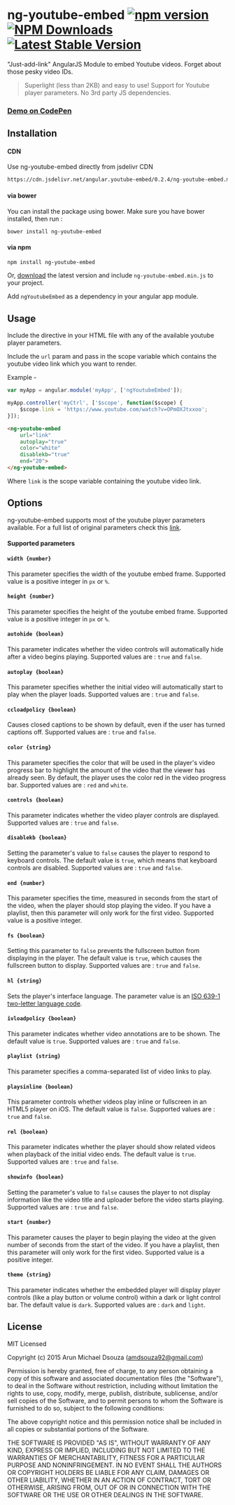 # ng-youtube-embed [![npm version](https://badge.fury.io/js/ng-youtube-embed.svg)](https://badge.fury.io/js/ng-youtube-embed) [![NPM Downloads](https://img.shields.io/npm/dm/ng-youtube-embed.svg?style=flat-square)](https://www.npmjs.com/package/ng-youtube-embed) [![Latest Stable Version](https://img.shields.io/bower/v/ng-youtube-embed.svg?style=flat-square)](http://bower.io/search/?q=ng-youtube-embed)

"Just-add-link" AngularJS Module to embed Youtube videos. Forget about those pesky video IDs.
> Superlight (less than 2KB) and easy to use! Support for Youtube player parameters. No 3rd party JS dependencies. 

### [Demo on CodePen](http://codepen.io/amdsouza92/pen/yNxyJV)

## Installation

#### CDN 

Use ng-youtube-embed directly from jsdelivr CDN

```html
https://cdn.jsdelivr.net/angular.youtube-embed/0.2.4/ng-youtube-embed.min.js
```

#### via bower

You can install the package using bower. Make sure you have bower installed, then run : 

```html
bower install ng-youtube-embed
```

#### via npm

```html
npm install ng-youtube-embed
```

Or, [download](https://github.com/ArunMichaelDsouza/ng-youtube-embed/releases) the latest version and include ``ng-youtube-embed.min.js`` to your project.

Add ``ngYoutubeEmbed`` as a dependency in your angular app module.

## Usage

Include the directive in your HTML file with any of the available youtube player parameters.

Include the ``url`` param and pass in the scope variable which contains the youtube video link which you want to render.

Example - 
```javascript
var myApp = angular.module('myApp', ['ngYoutubeEmbed']);

myApp.controller('myCtrl', ['$scope', function($scope) {
    $scope.link = 'https://www.youtube.com/watch?v=OPmOXJtxxoo';
}]);
```
```html
<ng-youtube-embed 
	url="link" 
    autoplay="true"
    color="white"
    disablekb="true"
    end="20">
</ng-youtube-embed>
```
Where ``link`` is the scope variable containing the youtube video link.

## Options

ng-youtube-embed supports most of the youtube player parameters available. For a full list of original parameters check this [link](https://developers.google.com/youtube/player_parameters).

#### Supported parameters

#### ``width {number}``
This parameter specifies the width of the youtube embed frame.
Supported value is a positive integer in ``px`` or ``%``.

#### ``height {number}``
This parameter specifies the height of the youtube embed frame.
Supported value is a positive integer in ``px`` or ``%``.

#### ``autohide {boolean}``
This parameter indicates whether the video controls will automatically hide after a video begins playing. 
Supported values are : ``true`` and ``false``.

#### ``autoplay {boolean}``
This parameter specifies whether the initial video will automatically start to play when the player loads.
Supported values are : ``true`` and ``false``.

#### ``ccloadpolicy {boolean}``
Causes closed captions to be shown by default, even if the user has turned captions off.
Supported values are : ``true`` and ``false``.

#### ``color {string}``
This parameter specifies the color that will be used in the player's video progress bar to highlight the amount of the video that the viewer has already seen. By default, the player uses the color red in the video progress bar.
Supported values are : ``red`` and ``white``.

#### ``controls {boolean}``
This parameter indicates whether the video player controls are displayed.
Supported values are : ``true`` and ``false``.

#### ``disablekb {boolean}``
Setting the parameter's value to ``false`` causes the player to respond to keyboard controls. The default value is ``true``, which means that keyboard controls are disabled. 
Supported values are : ``true`` and ``false``.

#### ``end {number}``
This parameter specifies the time, measured in seconds from the start of the video, when the player should stop playing the video. If you have a playlist, then this parameter will only work for the first video.
Supported value is a positive integer.

#### ``fs {boolean}``
Setting this parameter to ``false`` prevents the fullscreen button from displaying in the player. The default value is ``true``, which causes the fullscreen button to display.
Supported values are : ``true`` and ``false``.

#### ``hl {string}``
Sets the player's interface language. 
The parameter value is an [ISO 639-1 two-letter language code](http://www.loc.gov/standards/iso639-2/php/code_list.php).

#### ``ivloadpolicy {boolean}``
This parameter indicates whether video annotations are to be shown. The default value is ``true``.
Supported values are : ``true`` and ``false``.

#### ``playlist {string}``
This parameter specifies a comma-separated list of video links to play.

#### ``playsinline {boolean}``
This parameter controls whether videos play inline or fullscreen in an HTML5 player on iOS. The default value is ``false``.
Supported values are : ``true`` and ``false``.

#### ``rel {boolean}``
This parameter indicates whether the player should show related videos when playback of the initial video ends. The default value is ``true``.
Supported values are : ``true`` and ``false``.

#### ``showinfo {boolean}``
Setting the parameter's value to ``false`` causes the player to not display information like the video title and uploader before the video starts playing.
Supported values are : ``true`` and ``false``.

#### ``start {number}``
This parameter causes the player to begin playing the video at the given number of seconds from the start of the video. If you have a playlist, then this parameter will only work for the first video.
Supported value is a positive integer.

#### ``theme {string}``
This parameter indicates whether the embedded player will display player controls (like a play button or volume control) within a dark or light control bar. The default value is ``dark``.
Supported values are : ``dark`` and ``light``.

## License

MIT Licensed

Copyright (c) 2015 Arun Michael Dsouza (amdsouza92@gmail.com)

Permission is hereby granted, free of charge, to any person obtaining a copy of this software and associated documentation files (the "Software"), to deal in the Software without restriction, including without limitation the rights to use, copy, modify, merge, publish, distribute, sublicense, and/or sell copies of the Software, and to permit persons to whom the Software is furnished to do so, subject to the following conditions:

The above copyright notice and this permission notice shall be included in all copies or substantial portions of the Software.

THE SOFTWARE IS PROVIDED "AS IS", WITHOUT WARRANTY OF ANY KIND, EXPRESS OR IMPLIED, INCLUDING BUT NOT LIMITED TO THE WARRANTIES OF MERCHANTABILITY, FITNESS FOR A PARTICULAR PURPOSE AND NONINFRINGEMENT. IN NO EVENT SHALL THE AUTHORS OR COPYRIGHT HOLDERS BE LIABLE FOR ANY CLAIM, DAMAGES OR OTHER LIABILITY, WHETHER IN AN ACTION OF CONTRACT, TORT OR OTHERWISE, ARISING FROM, OUT OF OR IN CONNECTION WITH THE SOFTWARE OR THE USE OR OTHER DEALINGS IN THE SOFTWARE.

